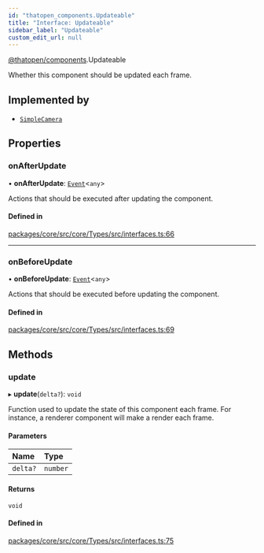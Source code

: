 ```yaml
---
id: "thatopen_components.Updateable"
title: "Interface: Updateable"
sidebar_label: "Updateable"
custom_edit_url: null
---
```


[@thatopen/components](../modules/thatopen_components.md).Updateable

Whether this component should be updated each frame.

## Implemented by

- [`SimpleCamera`](../classes/thatopen_components.SimpleCamera.md)

## Properties

### onAfterUpdate

• **onAfterUpdate**: [`Event`](../classes/thatopen_components.Event.md)<`any`\>

Actions that should be executed after updating the component.

#### Defined in

[packages/core/src/core/Types/src/interfaces.ts:66](https://github.com/ThatOpen/engine_components/blob/630a314/packages/core/src/core/Types/src/interfaces.ts#L66)

___

### onBeforeUpdate

• **onBeforeUpdate**: [`Event`](../classes/thatopen_components.Event.md)<`any`\>

Actions that should be executed before updating the component.

#### Defined in

[packages/core/src/core/Types/src/interfaces.ts:69](https://github.com/ThatOpen/engine_components/blob/630a314/packages/core/src/core/Types/src/interfaces.ts#L69)

## Methods

### update

▸ **update**(`delta?`): `void`

Function used to update the state of this component each frame. For
instance, a renderer component will make a render each frame.

#### Parameters

| Name | Type |
| :------ | :------ |
| `delta?` | `number` |

#### Returns

`void`

#### Defined in

[packages/core/src/core/Types/src/interfaces.ts:75](https://github.com/ThatOpen/engine_components/blob/630a314/packages/core/src/core/Types/src/interfaces.ts#L75)
